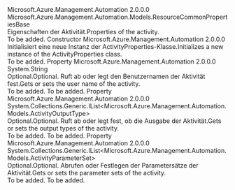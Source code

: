 <Type Name="ActivityProperties" FullName="Microsoft.Azure.Management.Automation.Models.ActivityProperties">
  <TypeSignature Language="C#" Value="public class ActivityProperties : Microsoft.Azure.Management.Automation.Models.ResourceCommonPropertiesBase" />
  <TypeSignature Language="ILAsm" Value=".class public auto ansi beforefieldinit ActivityProperties extends Microsoft.Azure.Management.Automation.Models.ResourceCommonPropertiesBase" />
  <TypeSignature Language="DocId" Value="T:Microsoft.Azure.Management.Automation.Models.ActivityProperties" />
  <TypeSignature Language="VB.NET" Value="Public Class ActivityProperties&#xA;Inherits ResourceCommonPropertiesBase" />
  <TypeSignature Language="F#" Value="type ActivityProperties = class&#xA;    inherit ResourceCommonPropertiesBase" />
  <AssemblyInfo>
    <AssemblyName>Microsoft.Azure.Management.Automation</AssemblyName>
    <AssemblyVersion>2.0.0.0</AssemblyVersion>
  </AssemblyInfo>
  <Base>
    <BaseTypeName>Microsoft.Azure.Management.Automation.Models.ResourceCommonPropertiesBase</BaseTypeName>
  </Base>
  <Interfaces />
  <Docs>
    <summary>
            <span data-ttu-id="1df48-101">Eigenschaften der Aktivität.</span><span class="sxs-lookup"><span data-stu-id="1df48-101">Properties of the activity.</span></span>
            </summary>
    <remarks>To be added.</remarks>
  </Docs>
  <Members>
    <Member MemberName=".ctor">
      <MemberSignature Language="C#" Value="public ActivityProperties ();" />
      <MemberSignature Language="ILAsm" Value=".method public hidebysig specialname rtspecialname instance void .ctor() cil managed" />
      <MemberSignature Language="DocId" Value="M:Microsoft.Azure.Management.Automation.Models.ActivityProperties.#ctor" />
      <MemberSignature Language="VB.NET" Value="Public Sub New ()" />
      <MemberType>Constructor</MemberType>
      <AssemblyInfo>
        <AssemblyName>Microsoft.Azure.Management.Automation</AssemblyName>
        <AssemblyVersion>2.0.0.0</AssemblyVersion>
      </AssemblyInfo>
      <Parameters />
      <Docs>
        <summary>
            <span data-ttu-id="1df48-102">Initialisiert eine neue Instanz der ActivityProperties-Klasse.</span><span class="sxs-lookup"><span data-stu-id="1df48-102">Initializes a new instance of the ActivityProperties class.</span></span>
            </summary>
        <remarks>To be added.</remarks>
      </Docs>
    </Member>
    <Member MemberName="Definition">
      <MemberSignature Language="C#" Value="public string Definition { get; set; }" />
      <MemberSignature Language="ILAsm" Value=".property instance string Definition" />
      <MemberSignature Language="DocId" Value="P:Microsoft.Azure.Management.Automation.Models.ActivityProperties.Definition" />
      <MemberSignature Language="VB.NET" Value="Public Property Definition As String" />
      <MemberSignature Language="F#" Value="member this.Definition : string with get, set" Usage="Microsoft.Azure.Management.Automation.Models.ActivityProperties.Definition" />
      <MemberType>Property</MemberType>
      <AssemblyInfo>
        <AssemblyName>Microsoft.Azure.Management.Automation</AssemblyName>
        <AssemblyVersion>2.0.0.0</AssemblyVersion>
      </AssemblyInfo>
      <ReturnValue>
        <ReturnType>System.String</ReturnType>
      </ReturnValue>
      <Docs>
        <summary>
            <span data-ttu-id="1df48-103">Optional.</span><span class="sxs-lookup"><span data-stu-id="1df48-103">Optional.</span></span> <span data-ttu-id="1df48-104">Ruft ab oder legt den Benutzernamen der Aktivität fest.</span><span class="sxs-lookup"><span data-stu-id="1df48-104">Gets or sets the user name of the activity.</span></span>
            </summary>
        <value>To be added.</value>
        <remarks>To be added.</remarks>
      </Docs>
    </Member>
    <Member MemberName="OutputTypes">
      <MemberSignature Language="C#" Value="public System.Collections.Generic.IList&lt;Microsoft.Azure.Management.Automation.Models.ActivityOutputType&gt; OutputTypes { get; set; }" />
      <MemberSignature Language="ILAsm" Value=".property instance class System.Collections.Generic.IList`1&lt;class Microsoft.Azure.Management.Automation.Models.ActivityOutputType&gt; OutputTypes" />
      <MemberSignature Language="DocId" Value="P:Microsoft.Azure.Management.Automation.Models.ActivityProperties.OutputTypes" />
      <MemberSignature Language="VB.NET" Value="Public Property OutputTypes As IList(Of ActivityOutputType)" />
      <MemberSignature Language="F#" Value="member this.OutputTypes : System.Collections.Generic.IList&lt;Microsoft.Azure.Management.Automation.Models.ActivityOutputType&gt; with get, set" Usage="Microsoft.Azure.Management.Automation.Models.ActivityProperties.OutputTypes" />
      <MemberType>Property</MemberType>
      <AssemblyInfo>
        <AssemblyName>Microsoft.Azure.Management.Automation</AssemblyName>
        <AssemblyVersion>2.0.0.0</AssemblyVersion>
      </AssemblyInfo>
      <ReturnValue>
        <ReturnType>System.Collections.Generic.IList&lt;Microsoft.Azure.Management.Automation.Models.ActivityOutputType&gt;</ReturnType>
      </ReturnValue>
      <Docs>
        <summary>
            <span data-ttu-id="1df48-105">Optional.</span><span class="sxs-lookup"><span data-stu-id="1df48-105">Optional.</span></span> <span data-ttu-id="1df48-106">Ruft ab oder legt fest, ob die Ausgabe der Aktivität.</span><span class="sxs-lookup"><span data-stu-id="1df48-106">Gets or sets the output types of the activity.</span></span>
            </summary>
        <value>To be added.</value>
        <remarks>To be added.</remarks>
      </Docs>
    </Member>
    <Member MemberName="ParameterSets">
      <MemberSignature Language="C#" Value="public System.Collections.Generic.IList&lt;Microsoft.Azure.Management.Automation.Models.ActivityParameterSet&gt; ParameterSets { get; set; }" />
      <MemberSignature Language="ILAsm" Value=".property instance class System.Collections.Generic.IList`1&lt;class Microsoft.Azure.Management.Automation.Models.ActivityParameterSet&gt; ParameterSets" />
      <MemberSignature Language="DocId" Value="P:Microsoft.Azure.Management.Automation.Models.ActivityProperties.ParameterSets" />
      <MemberSignature Language="VB.NET" Value="Public Property ParameterSets As IList(Of ActivityParameterSet)" />
      <MemberSignature Language="F#" Value="member this.ParameterSets : System.Collections.Generic.IList&lt;Microsoft.Azure.Management.Automation.Models.ActivityParameterSet&gt; with get, set" Usage="Microsoft.Azure.Management.Automation.Models.ActivityProperties.ParameterSets" />
      <MemberType>Property</MemberType>
      <AssemblyInfo>
        <AssemblyName>Microsoft.Azure.Management.Automation</AssemblyName>
        <AssemblyVersion>2.0.0.0</AssemblyVersion>
      </AssemblyInfo>
      <ReturnValue>
        <ReturnType>System.Collections.Generic.IList&lt;Microsoft.Azure.Management.Automation.Models.ActivityParameterSet&gt;</ReturnType>
      </ReturnValue>
      <Docs>
        <summary>
            <span data-ttu-id="1df48-107">Optional.</span><span class="sxs-lookup"><span data-stu-id="1df48-107">Optional.</span></span> <span data-ttu-id="1df48-108">Abrufen oder Festlegen der Parametersätze der Aktivität.</span><span class="sxs-lookup"><span data-stu-id="1df48-108">Gets or sets the parameter sets of the activity.</span></span>
            </summary>
        <value>To be added.</value>
        <remarks>To be added.</remarks>
      </Docs>
    </Member>
  </Members>
</Type>